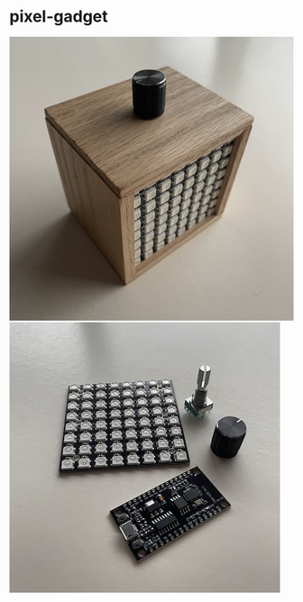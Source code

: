 # pixel-gadget
![pixel-gadget oak box](https://github.com/bradrblack/pixel-gadget/blob/main/pixel-gadget.png)
![pixel-gadget parts](https://github.com/bradrblack/pixel-gadget/blob/main/pg-parts.png)
